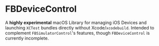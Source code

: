 # FBDeviceControl

A **highly experimental** macOS Library for managing iOS Devices and launching `XCTest` bundles directly without Xcode/`xcodebuild`. Intended to complement `FBSimulatorControl`'s features, though `FBDeviceControl` is currently incomplete.
